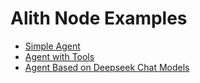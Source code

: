 # Alith Node Examples

- [Simple Agent](./agent.ts)
- [Agent with Tools](./agent_with_tools.ts)
- [Agent Based on Deepseek Chat Models](./agent_deepseek.ts)
